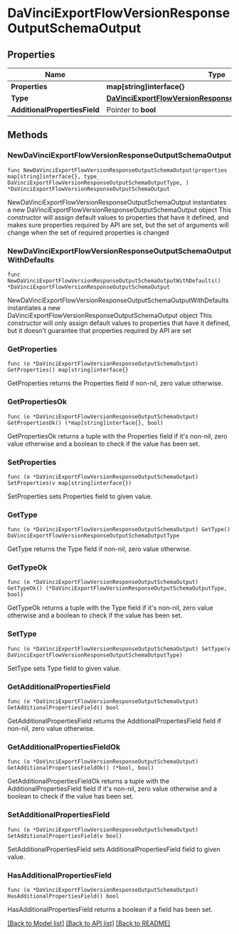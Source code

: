 # DaVinciExportFlowVersionResponseOutputSchemaOutput

## Properties

Name | Type | Description | Notes
------------ | ------------- | ------------- | -------------
**Properties** | **map[string]interface{}** |  | 
**Type** | [**DaVinciExportFlowVersionResponseOutputSchemaOutputType**](DaVinciExportFlowVersionResponseOutputSchemaOutputType.md) |  | 
**AdditionalPropertiesField** | Pointer to **bool** |  | [optional] 

## Methods

### NewDaVinciExportFlowVersionResponseOutputSchemaOutput

`func NewDaVinciExportFlowVersionResponseOutputSchemaOutput(properties map[string]interface{}, type_ DaVinciExportFlowVersionResponseOutputSchemaOutputType, ) *DaVinciExportFlowVersionResponseOutputSchemaOutput`

NewDaVinciExportFlowVersionResponseOutputSchemaOutput instantiates a new DaVinciExportFlowVersionResponseOutputSchemaOutput object
This constructor will assign default values to properties that have it defined,
and makes sure properties required by API are set, but the set of arguments
will change when the set of required properties is changed

### NewDaVinciExportFlowVersionResponseOutputSchemaOutputWithDefaults

`func NewDaVinciExportFlowVersionResponseOutputSchemaOutputWithDefaults() *DaVinciExportFlowVersionResponseOutputSchemaOutput`

NewDaVinciExportFlowVersionResponseOutputSchemaOutputWithDefaults instantiates a new DaVinciExportFlowVersionResponseOutputSchemaOutput object
This constructor will only assign default values to properties that have it defined,
but it doesn't guarantee that properties required by API are set

### GetProperties

`func (o *DaVinciExportFlowVersionResponseOutputSchemaOutput) GetProperties() map[string]interface{}`

GetProperties returns the Properties field if non-nil, zero value otherwise.

### GetPropertiesOk

`func (o *DaVinciExportFlowVersionResponseOutputSchemaOutput) GetPropertiesOk() (*map[string]interface{}, bool)`

GetPropertiesOk returns a tuple with the Properties field if it's non-nil, zero value otherwise
and a boolean to check if the value has been set.

### SetProperties

`func (o *DaVinciExportFlowVersionResponseOutputSchemaOutput) SetProperties(v map[string]interface{})`

SetProperties sets Properties field to given value.


### GetType

`func (o *DaVinciExportFlowVersionResponseOutputSchemaOutput) GetType() DaVinciExportFlowVersionResponseOutputSchemaOutputType`

GetType returns the Type field if non-nil, zero value otherwise.

### GetTypeOk

`func (o *DaVinciExportFlowVersionResponseOutputSchemaOutput) GetTypeOk() (*DaVinciExportFlowVersionResponseOutputSchemaOutputType, bool)`

GetTypeOk returns a tuple with the Type field if it's non-nil, zero value otherwise
and a boolean to check if the value has been set.

### SetType

`func (o *DaVinciExportFlowVersionResponseOutputSchemaOutput) SetType(v DaVinciExportFlowVersionResponseOutputSchemaOutputType)`

SetType sets Type field to given value.


### GetAdditionalPropertiesField

`func (o *DaVinciExportFlowVersionResponseOutputSchemaOutput) GetAdditionalPropertiesField() bool`

GetAdditionalPropertiesField returns the AdditionalPropertiesField field if non-nil, zero value otherwise.

### GetAdditionalPropertiesFieldOk

`func (o *DaVinciExportFlowVersionResponseOutputSchemaOutput) GetAdditionalPropertiesFieldOk() (*bool, bool)`

GetAdditionalPropertiesFieldOk returns a tuple with the AdditionalPropertiesField field if it's non-nil, zero value otherwise
and a boolean to check if the value has been set.

### SetAdditionalPropertiesField

`func (o *DaVinciExportFlowVersionResponseOutputSchemaOutput) SetAdditionalPropertiesField(v bool)`

SetAdditionalPropertiesField sets AdditionalPropertiesField field to given value.

### HasAdditionalPropertiesField

`func (o *DaVinciExportFlowVersionResponseOutputSchemaOutput) HasAdditionalPropertiesField() bool`

HasAdditionalPropertiesField returns a boolean if a field has been set.


[[Back to Model list]](../README.md#documentation-for-models) [[Back to API list]](../README.md#documentation-for-api-endpoints) [[Back to README]](../README.md)


